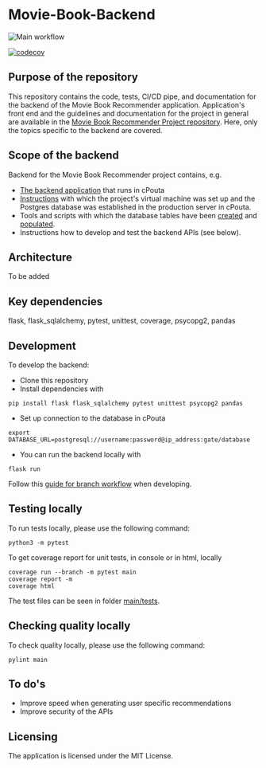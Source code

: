# Movie-Book-Backend

![Main workflow](https://github.com/movie-book-recommender/movie-book-backend/workflows/CI/badge.svg)

[![codecov](https://codecov.io/gh/movie-book-recommender/movie-book-backend/branch/main/graph/badge.svg?token=OJ4LB2MBIL)](https://codecov.io/gh/movie-book-recommender/movie-book-backend)

## Purpose of the repository

This repository contains the code, tests, CI/CD pipe, and documentation for the backend of the Movie Book Recommender application. Application's front end and the guidelines and documentation for the project in general are available in the [Movie Book Recommender Project repository](https://github.com/movie-book-recommender/movie-book-recommender-project). Here, only the topics specific to the backend are covered. 

## Scope of the backend

Backend for the Movie Book Recommender project contains, e.g.
* [The backend application](app.py) that runs in cPouta
* [Instructions](documentation/backend.md) with which the project's virtual machine was set up and the Postgres database was established in the production server in cPouta. 
* Tools and scripts with which the database tables have been [created](documentation/create_db.sql) and [populated](documentation/csc_json_to_csv_to_psql.sh).
* Instructions how to develop and test the backend APIs (see below). 

## Architecture

To be added


## Key dependencies

flask, flask_sqlalchemy, pytest, unittest, coverage, psycopg2, pandas

## Development

To develop the backend:
- Clone this repository
- Install dependencies with

```
pip install flask flask_sqlalchemy pytest unittest psycopg2 pandas
```

- Set up connection to the database in cPouta
```
export DATABASE_URL=postgresql://username:password@ip_address:gate/database
```
- You can run the backend locally with

```
flask run
```

Follow this [guide for branch workflow](https://github.com/movie-book-recommender/movie-book-recommender-project/blob/main/Documentation/workflow/branch_workflow.md) when developing.

## Testing locally

To run tests locally, please use the following command: 
```
python3 -m pytest
```

To get coverage report for unit tests, in console or in html, locally
```
coverage run --branch -m pytest main 
coverage report -m
coverage html
```

The test files can be seen in folder [main/tests](main/tests/).

## Checking quality locally

To check quality locally, please use the following command: 
```
pylint main
```

## To do's


- Improve speed when generating user specific recommendations
- Improve security of the APIs

## Licensing

The application is licensed under the MIT License. 
